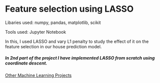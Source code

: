 # Feature selection using LASSO

Libaries used: numpy, pandas, matplotlib, scikit

Tools used: Jupyter Notebook

In this, I used LASSO and vary L1 penalty to study the effect of it on the feature selection in our house prediction model.


##### In 2nd part of the project I have implemented LASSO from scratch using coordinate descent.

[Other Machine Learning Projects](https://github.com/gov-vj/Machine-Learning-Projects)
